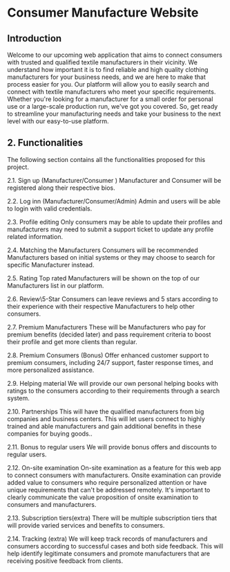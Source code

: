 # Consumer Manufacture Website

## Introduction
Welcome to our upcoming web application that aims to connect consumers with trusted and qualified textile manufacturers in their vicinity. We understand how important it is to find reliable and high quality clothing manufacturers for your business needs, and we are here to make that process easier for you. Our platform will allow you to easily search and connect with textile manufacturers who meet your specific requirements. Whether you're looking for a manufacturer for a small order for personal use or a large-scale production run, we've got you covered. So, get ready to streamline your manufacturing needs and take your business to the next level with our easy-to-use platform. 

## 2. Functionalities
The following section contains all the functionalities proposed for this project.

2.1. Sign up (Manufacturer/Consumer )
Manufacturer and Consumer will be registered along their respective bios.

2.2. Log inn (Manufacturer/Consumer/Admin)
Admin and users will be able to login with valid credentials.

2.3. Profile editing
Only consumers may be able to update their profiles and manufacturers may need
to submit a support ticket to update any profile related information.

2.4. Matching the Manufacturers
Consumers will be recommended Manufacturers based on initial systems or they
may choose to search for specific Manufacturer instead.

2.5. Rating
Top rated Manufacturers will be shown on the top of our Manufacturers list in our
platform.

2.6. Review\5-Star
Consumers can leave reviews and 5 stars according to their experience with their
respective Manufacturers to help other consumers.

2.7. Premium Manufacturers
These will be Manufacturers who pay for premium benefits (decided later) and
pass requirement criteria to boost their profile and get more clients than regular.

2.8. Premium Consumers (Bonus)
Offer enhanced customer support to premium consumers, including 24/7 support,
faster response times, and more personalized assistance.

2.9. Helping material We will provide our own personal helping books with ratings to
the consumers according to their requirements through a search system.

2.10. Partnerships This will have the qualified manufacturers from big companies
and business centers. This will let users connect to highly trained and able
manufacturers and gain additional benefits in these companies for buying goods..

2.11. Bonus to regular users
We will provide bonus offers and discounts to regular users.

2.12. On-site examination
On-site examination as a feature for this web app to connect consumers with
manufacturers. Onsite examination can provide added value to consumers who
require personalized attention or have unique requirements that can't be addressed
remotely. It's important to clearly communicate the value proposition of onsite
examination to consumers and manufacturers.

2.13. Subscription tiers(extra)
There will be multiple subscription tiers that will provide varied services and
benefits to consumers.

2.14. Tracking (extra)
We will keep track records of manufacturers and consumers according to
successful cases and both side feedback. This will help identify legitimate
consumers and promote manufacturers that are receiving positive feedback from
clients.
